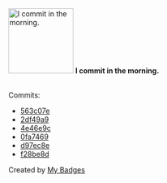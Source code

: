 <img src="https://my-badges.github.io/my-badges/morning-commits.png" alt="I commit in the morning." title="I commit in the morning." width="128">
<strong>I commit in the morning.</strong>
<br><br>

Commits:

- <a href="https://github.com/p0dalirius/p0dalirius/commit/563c07e8ab6ae4caa075ad15f4ca35afeb871c0e">563c07e</a>
- <a href="https://github.com/TheManticoreProject/FindGPPPasswords/commit/2df49a9e51bd79c099307bb618f25bccfdc97036">2df49a9</a>
- <a href="https://github.com/p0dalirius/FindStringInRegistry/commit/4e46e9c9d217ce0684644bdd4b697f69db786365">4e46e9c</a>
- <a href="https://github.com/TheManticoreProject/FindGPPPasswords/commit/0fa746992381350aacc9e572764f619d5c888d46">0fa7469</a>
- <a href="https://github.com/TheManticoreProject/winacl/commit/d97ec8e91ffba0c77224119b4f72572c250a22af">d97ec8e</a>
- <a href="https://github.com/p0dalirius/FindUnusualSessions/commit/f28be8d1e88cfda79b8d4d067420e134ee5b0775">f28be8d</a>


Created by <a href="https://github.com/my-badges/my-badges">My Badges</a>